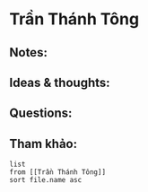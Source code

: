 # Trần Thánh Tông

## Notes:


## Ideas & thoughts:

## Questions:


## Tham khảo:
```dataview
list
from [[Trần Thánh Tông]]
sort file.name asc
```